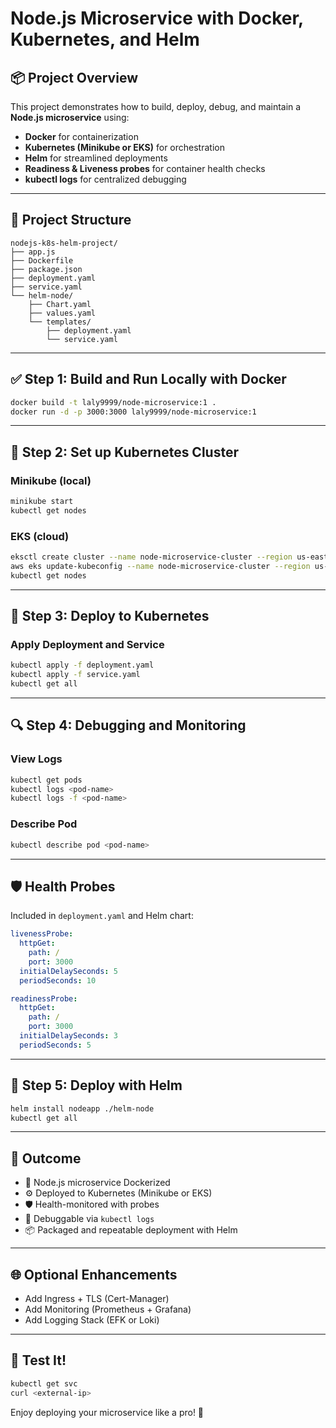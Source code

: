 
# Node.js Microservice with Docker, Kubernetes, and Helm

## 📦 Project Overview
This project demonstrates how to build, deploy, debug, and maintain a **Node.js microservice** using:

- **Docker** for containerization
- **Kubernetes (Minikube or EKS)** for orchestration
- **Helm** for streamlined deployments
- **Readiness & Liveness probes** for container health checks
- **kubectl logs** for centralized debugging

---

## 🧱 Project Structure
```
nodejs-k8s-helm-project/
├── app.js
├── Dockerfile
├── package.json
├── deployment.yaml
├── service.yaml
└── helm-node/
    ├── Chart.yaml
    ├── values.yaml
    └── templates/
        ├── deployment.yaml
        └── service.yaml
```

---

## ✅ Step 1: Build and Run Locally with Docker
```bash
docker build -t laly9999/node-microservice:1 .
docker run -d -p 3000:3000 laly9999/node-microservice:1
```

---

## 🚀 Step 2: Set up Kubernetes Cluster

### Minikube (local)
```bash
minikube start
kubectl get nodes
```

### EKS (cloud)
```bash
eksctl create cluster --name node-microservice-cluster --region us-east-1 --nodes 2
aws eks update-kubeconfig --name node-microservice-cluster --region us-east-1
kubectl get nodes
```

---

## 📂 Step 3: Deploy to Kubernetes

### Apply Deployment and Service
```bash
kubectl apply -f deployment.yaml
kubectl apply -f service.yaml
kubectl get all
```

---

## 🔍 Step 4: Debugging and Monitoring

### View Logs
```bash
kubectl get pods
kubectl logs <pod-name>
kubectl logs -f <pod-name>
```

### Describe Pod
```bash
kubectl describe pod <pod-name>
```

---

## 🛡️ Health Probes
Included in `deployment.yaml` and Helm chart:
```yaml
livenessProbe:
  httpGet:
    path: /
    port: 3000
  initialDelaySeconds: 5
  periodSeconds: 10

readinessProbe:
  httpGet:
    path: /
    port: 3000
  initialDelaySeconds: 3
  periodSeconds: 5
```

---

## 🎯 Step 5: Deploy with Helm
```bash
helm install nodeapp ./helm-node
kubectl get all
```

---

## 📌 Outcome
- 🚀 Node.js microservice Dockerized
- ⚙️ Deployed to Kubernetes (Minikube or EKS)
- 🛡️ Health-monitored with probes
- 🧠 Debuggable via `kubectl logs`
- 📦 Packaged and repeatable deployment with Helm

---

## 🌐 Optional Enhancements
- Add Ingress + TLS (Cert-Manager)
- Add Monitoring (Prometheus + Grafana)
- Add Logging Stack (EFK or Loki)

---

## 🧪 Test It!
```bash
kubectl get svc
curl <external-ip>
```

Enjoy deploying your microservice like a pro! 🚀


